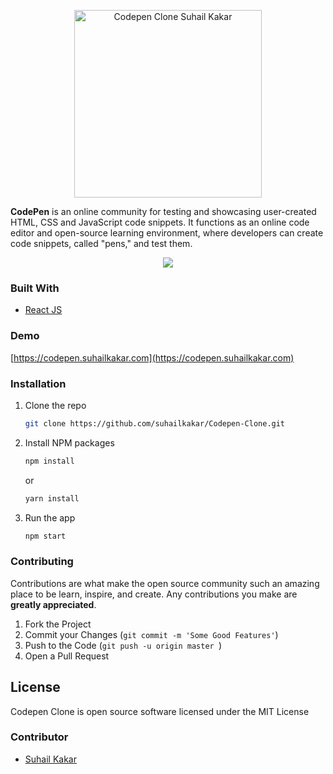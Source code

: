 <p align="center">
    <img width="300" src="https://i2.wp.com/blog.codepen.io/wp-content/uploads/2012/06/codepen-wordmark-display-inside-black@10x.png?ssl=1" alt="Codepen Clone Suhail Kakar" />
</p>
   
**CodePen** is an online community for testing and showcasing user-created HTML, CSS and JavaScript code snippets. It functions as an online code editor and open-source learning environment, where developers can create code snippets, called "pens," and test them.


<p align="center">
  <img  src="https://i.ibb.co/PhsxhHk/screely-1619965619686.png">
</p>

### Built With
* [React JS](https://reactjs.org)

### Demo

[https://codepen.suhailkakar.com](https://codepen.suhailkakar.com)

### Installation

1. Clone the repo
   ```sh
   git clone https://github.com/suhailkakar/Codepen-Clone.git
   ```
2. Install NPM packages
   ```sh
   npm install
   ```
   or 
   
     ```sh
   yarn install
   ```
3. Run the app
   ```sh
   npm start
   ```
   
### Contributing

Contributions are what make the open source community such an amazing place to be learn, inspire, and create. Any contributions you make are **greatly appreciated**.

1. Fork the Project
3. Commit your Changes (`git commit -m 'Some Good Features'`)
4. Push to the Code (`git push -u origin master `)
5. Open a Pull Request


## License

Codepen Clone is open source software licensed under the MIT License

### Contributor

* [Suhail Kakar](https://suhailkakar.com)

